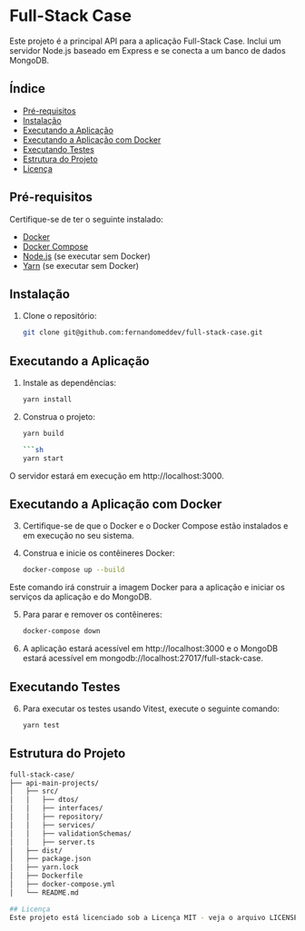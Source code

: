 
# Full-Stack Case

Este projeto é a principal API para a aplicação Full-Stack Case. Inclui um servidor Node.js baseado em Express e se conecta a um banco de dados MongoDB.

## Índice
- [Pré-requisitos](#pré-requisitos)
- [Instalação](#instalação)
- [Executando a Aplicação](#executando-a-aplicação)
- [Executando a Aplicação com Docker](#executando-a-aplicação-com-docker)
- [Executando Testes](#executando-testes)
- [Estrutura do Projeto](#estrutura-do-projeto)
- [Licença](#licença)

## Pré-requisitos

Certifique-se de ter o seguinte instalado:

- [Docker](https://www.docker.com/get-started)
- [Docker Compose](https://docs.docker.com/compose/install/)
- [Node.js](https://nodejs.org/) (se executar sem Docker)
- [Yarn](https://yarnpkg.com/) (se executar sem Docker)

## Instalação

1. Clone o repositório:

   ```sh
   git clone git@github.com:fernandomeddev/full-stack-case.git
   

## Executando a Aplicação
1. Instale as dependências:

   ```sh
   yarn install

2. Construa o projeto:

   ```sh
   yarn build

   ```sh
   yarn start

O servidor estará em execução em http://localhost:3000.


## Executando a Aplicação com Docker
3. Certifique-se de que o Docker e o Docker Compose estão instalados e em execução no seu sistema.

4. Construa e inicie os contêineres Docker:

   ```sh
   docker-compose up --build

Este comando irá construir a imagem Docker para a aplicação e iniciar os serviços da aplicação e do MongoDB.

5. Para parar e remover os contêineres:
   ```sh
   docker-compose down

6. A aplicação estará acessível em http://localhost:3000 e o MongoDB estará acessível em mongodb://localhost:27017/full-stack-case.



## Executando Testes
6. Para executar os testes usando Vitest, execute o seguinte comando:
   ```sh
   yarn test

## Estrutura do Projeto
   ```sh
   full-stack-case/
   ├── api-main-projects/
   │   ├── src/
   │   │   ├── dtos/
   │   │   ├── interfaces/
   │   │   ├── repository/
   │   │   ├── services/
   │   │   ├── validationSchemas/
   │   │   ├── server.ts
   │   ├── dist/
   │   ├── package.json
   │   ├── yarn.lock
   │   ├── Dockerfile
   │   ├── docker-compose.yml
   │   └── README.md

## Licença
Este projeto está licenciado sob a Licença MIT - veja o arquivo LICENSE para mais detalhes.
